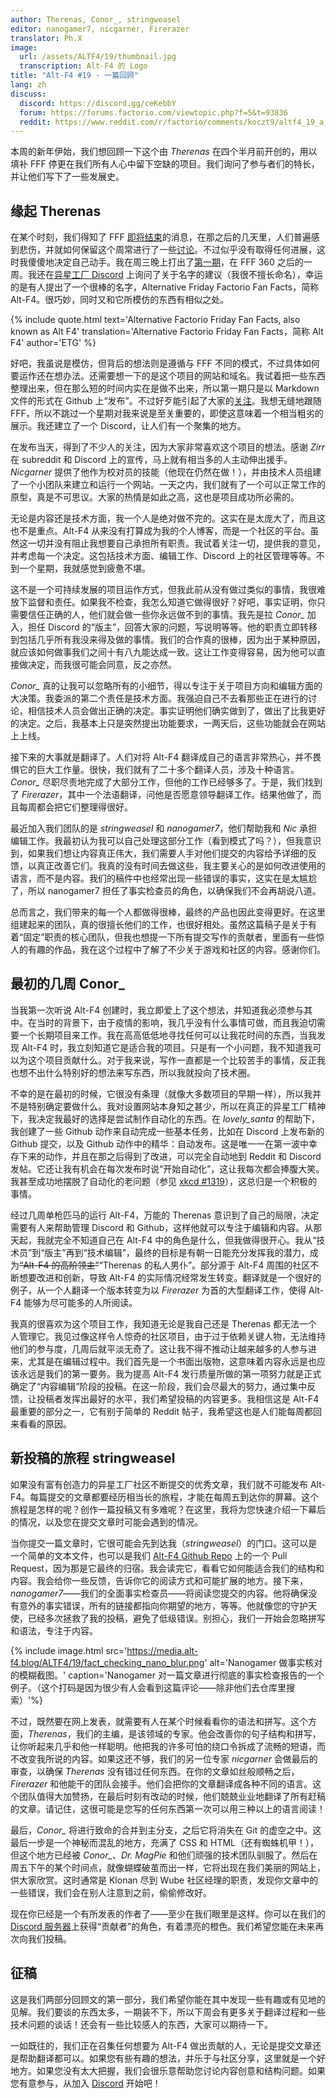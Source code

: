 ```yaml
---
author: Therenas, Conor_, stringweasel
editor: nanogamer7, nicgarner, Firerazer
translator: Ph.X
image:
  url: /assets/ALTF4/19/thumbnail.jpg
  transcription: Alt-F4 的 Logo
title: "Alt-F4 #19 - 一篇回顾"
lang: zh
discuss:
  discord: https://discord.gg/ceKebbY
  forum: https://forums.factorio.com/viewtopic.php?f=5&t=93836
  reddit: https://www.reddit.com/r/factorio/comments/koczt9/altf4_19_a_retrospective/
---
```


本周的新年伊始，我们想回顾一下这个由 *Therenas* 在四个半月前开创的，用以填补 FFF 停更在我们所有人心中留下空缺的项目。我们询问了参与者们的特长，并让他们写下了一些发展史。

## 缘起 <author>Therenas</author>

在某个时刻，我们得知了 FFF [即将结束](https://factorio.com/blog/post/fff-360)的消息，在那之后的几天里，人们普遍感到悲伤，并就如何保留这个周常进行了一些[讨论](https://www.reddit.com/r/factorio/comments/i9pxb3/communityfff/)。不过似乎没有取得任何进展，这时我傻傻地决定自己动手。我在周三晚上打出了[第一期](https://alt-f4.blog/zh/ALTF4-1/)，在 FFF 360 之后的一周。我还在[异星工厂 Discord](https://discord.com/channels/139677590393716737/603392474458882065/745706599871414434) 上询问了关于名字的建议（我很不擅长命名），幸运的是有人提出了一个很棒的名字，Alternative Friday Factorio Fan Facts，简称 Alt-F4。很巧妙，同时又和它所模仿的东西有相似之处。

{% include quote.html text='Alternative Factorio Friday Fan Facts, also known as Alt F4' translation='Alternative Factorio Friday Fan Facts，简称 Alt F4' author='ETG' %}

好吧，我虽说是模仿，但背后的想法则是遵循与 FFF 不同的模式，不过具体如何要运作还在想办法。还需要想一下的是这个项目的网站和域名。我试着把一些东西整理出来，但在那么短的时间内实在是做不出来，所以第一期只是以 Markdown 文件的形式在 Github 上“发布”。不过好歹能引起了大家的[关注](https://www.reddit.com/r/factorio/comments/iduyjn/altf4_1_we_need_you/)。我想无缝地跟随 FFF，所以不跳过一个星期对我来说是至关重要的，即使这意味着一个相当粗劣的展示。我还建立了一个 Discord，让人们有一个聚集的地方。

在发布当天，得到了不少人的关注，因为大家非常喜欢这个项目的想法。感谢 *Zirr* 在 subreddit 和 Discord 上的宣传，马上就有相当多的人主动伸出援手。*Nicgarner* 提供了他作为校对员的技能（他现在仍然在做！），并由技术人员组建了一个小团队来建立和运行一个网站。一天之内，我们就有了一个可以正常工作的原型，真是不可思议。大家的热情是如此之高，这也是项目成功所必需的。

无论是内容还是技术方面，我一个人是绝对做不完的。这实在是太庞大了，而且这也不是重点。Alt-F4 从来没有打算成为我的个人博客，而是一个社区的平台。虽然这一切并没有阻止我想要自己承担所有职责。我试着关注一切，提供我的意见，并考虑每一个决定。这包括技术方面、编辑工作、Discord 上的社区管理等等。不到一个星期，我就感觉到疲惫不堪。

这不是一个可持续发展的项目运作方式，但我此前从没有做过类似的事情，我很难放下监督和责任。如果我不检查，我怎么知道它做得很好？好吧，事实证明，你只需要信任正确的人，他们就会做一些你永远做不到的事情。我先是拉 *Conor_* 加入，担任 Discord 的“版主”，回答大家的问题，写说明等等。他的职责立即转移到包括几乎所有我没来得及做的事情。我们的合作真的很棒，因为出于某种原因，就应该如何做事我们之间十有八九能达成一致。这让工作变得容易，因为他可以直接做决定，而我很可能会同意，反之亦然。

*Conor_* 真的让我可以忽略所有的小细节，得以专注于关于项目方向和编辑方面的大决策。我委派的第二个责任是技术方面。我强迫自己不去看那些正在进行的讨论，相信技术人员会做出正确的决定。事实证明他们确实做到了，做出了比我更好的决定。之后，我基本上只是突然提出功能要求，一两天后，这些功能就会在网站上上线。

接下来的大事就是翻译了。人们对将 Alt-F4 翻译成自己的语言非常热心，并不畏惧它的巨大工作量。很快，我们就有了二十多个翻译人员，涉及十种语言。*Conor_* 尽职尽责地完成了大部分工作，但他的工作已经够多了。于是，我们找到了 *Firerazer*，其中一个法语翻译，问他是否愿意领导翻译工作。结果他做了，而且每周都会把它们整理得很好。

最近加入我们团队的是 *stringweasel* 和 *nanogamer7*，他们帮助我和 *Nic* 承担编辑工作。我最初认为我可以自己处理这部分工作（看到模式了吗？），但我意识到，如果我们想让内容真正伟大，我们需要人手对他们提交的内容给予详细的反馈，以真正改善它们。我真的没有时间去做这些，我主要关心的是如何改进使用的语言，而不是内容。我们的稿件中也经常出现一些错误的事实，这实在是太尴尬了，所以 nanogamer7 担任了事实检查员的角色，以确保我们不会再胡说八道。

总而言之，我们带来的每一个人都做得很棒，最终的产品也因此变得更好。在这里组建起来的团队，真的很擅长他们的工作，也很好相处。虽然这篇稿子是关于有着“固定”职责的核心团队，但我也想提一下所有提交写作的贡献者，里面有一些惊人的有趣的作品，我在这个过程中了解了不少关于游戏和社区的内容。感谢你们。

## 最初的几周 <author>Conor_</author>

当我第一次听说 Alt-F4 创建时，我立即爱上了这个想法，并知道我必须参与其中。在当时的背景下，由于疫情的影响，我几乎没有什么事情可做，而且我迫切需要一个长期项目来工作。我在高高低低地寻找任何可以让我花时间的东西，当我发现 Alt-F4 时，我立刻知道它是适合我的项目。只是有一个小问题，我不知道我可以为这个项目贡献什么。对于我来说，写作一直都是一个比较苦手的事情，反正我也想不出什么特别好的想法来写东西，所以我就投向了技术圈。

不幸的是在最初的时候，它很没有条理（就像大多数项目的早期一样），所以我并不是特别确定要做什么。我对设置网站本身知之甚少，所以在真正的异星工厂精神下，我决定我最好的选择是尝试制作自动化的东西。在 *lovely_santa* 的帮助下，我创建了一些 Github 动作来自动完成一些基本任务，比如在 Discord 上发布新的 Github 提交，以及 Github 动作中的精华：自动发布。这是唯一一在第一波中幸存下来的动作，并且在那之后得到了改进，可以完全自动地到 Reddit 和 Discord 发帖。它还让我有机会在每次发布时说“开始自动化”，这让我每次都会捧腹大笑。我甚至成功地摆脱了自动化的老问题（参见 [xkcd #1319](https://xkcd.com/1319/)），这总归是一个积极的事情。

经过几周单枪匹马的运行 Alt-F4，万能的 Therenas 意识到了自己的局限，决定需要有人来帮助管理 Discord 和 Github，这样他就可以专注于编辑和内容。从那天起，我就完全不知道自己在 Alt-F4 中的角色是什么，但我做得很开心。我从“技术员”到“版主”再到“技术编辑”，最终的目标是有朝一日能充分发挥我的潜力，成为~~“Alt-F4 的高阶领主”~~“Therenas 的私人男仆”。部分源于 Alt-F4 周围的社区不断想要改进和创新，导致 Alt-F4 的实际情况经常发生转变。翻译就是一个很好的例子，从一个人翻译一个版本转变为以 *Firerazer* 为首的大型翻译工作，使得 Alt-F4 能够为尽可能多的人所阅读。

我真的很喜欢为这个项目工作，我知道无论是我自己还是 Therenas 都无法一个人管理它。我见过像这样令人惊奇的社区项目，由于过于依赖关键人物，无法维持他们的参与度，几周后就平淡无奇了。这让我不得不推动让越来越多的人参与进来，尤其是在编辑过程中。我们首先是一个书面出版物，这意味着内容永远是也应该永远是我们的第一要务。我为提高 Alt-F4 发行质量所做的第一项努力就是正式确定了“内容编辑”阶段的投稿。在这一阶段，我们会尽最大的努力，通过集中反馈，让投稿者发挥出最好的水平，我们希望投稿的内容更多。我相信这是 Alt-F4 最重要的部分之一，它有别于简单的 Reddit 帖子，我希望这也是人们能每周都回来看看的原因。

## 新投稿的旅程 <author>stringweasel</author>

如果没有富有创造力的异星工厂社区不断提交的优秀文章，我们就不可能发布 Alt-F4。每篇提交的文章都要经历相当长的旅程，才能在每周五到达你的屏幕。这个旅程是怎样的呢？创作一篇投稿又有多难呢？在这里，我将为您快速介绍一下幕后的情况，以及您在提交文章时可能会遇到的情况。

当你提交一篇文章时，它很可能会先到达我（*stringweasel*）的门口。这可以是一个简单的文本文件，也可以是我们 [Alt-F4 Github Repo](https://github.com/AlternativeFFFF/Alt-F4) 上的一个 Pull Request，因为那是它最终的归宿。我会读完它，看看它如何能适合我们的结构和内容。我会给你一些反馈，告诉你它的阅读方式和可能扩展的地方。接下来，*nanogamer7*——我们的全面事实检查员——将阅读您提交的内容。他将确保没有意外的事实错误，所有的链接都指向你期望的地方，等等。他就像您的守护天使，已经多次拯救了我的投稿，避免了低级错误。别担心，我们一开始会忽略拼写和语法，专注于内容。

{% include image.html src='https://media.alt-f4.blog/ALTF4/19/fact_checking_nano_blur.png' alt='Nanogamer 做事实核对的模糊截图。' caption='Nanogamer 对一篇文章进行彻底的事实检查报告的一个例子。（这个打码是因为很少有人会看到这篇评论——除非他们去仓库里搜索）'%}

不过，既然要在网上发表，就需要有人在某个时候看看你的语法和拼写。这个方面，*Therenas*，我们的主编，是该领域的专家。他会改善你的句子结构和拼写，让你听起来几乎和他一样聪明。他把我的许多可怕的绕口令拆成了流畅的短语，而不改变我所说的内容。如果这还不够，我们的另一位专家 *nicgarner* 会做最后的审查，以确保 *Therenas* 没有错过任何东西。在你的文章如丝般顺畅之后，*Firerazer* 和他能干的团队会接手。他们会把你的文章翻译成各种不同的语言。这个团队值得大加赞扬，在最后时刻有改动的时候，他们兢兢业业地翻译了所有赶稿的文章。请记住，这很可能是您写的任何东西第一次可以用三种以上的语言阅读！

最后，*Conor_* 将进行致命的合并到主分支，之后它将消失在 Git 的虚空之中。这最后一步是一个神秘而混乱的地方，充满了 CSS 和 HTML（还有蜘蛛机甲！），但这个地方已经被 *Conor_*、*Dr. MagPie* 和他们顽强的技术团队驯服了。然后在周五下午的某个时间点，就像蝴蝶破茧而出一样，它将出现在我们美丽的网站上，供大家欣赏。这时通常是 Klonan 尽到 Wube 社区经理的职责，发现你文章中的一些错误，我们会在别人注意到之前，偷偷修改好。

现在你已经是一个有所发表的作者了——至少在我们眼里是这样。你可以在我们的 [Discord 服务器](https://discord.com/invite/ceKebbY)上获得“贡献者”的角色，有着漂亮的橙色。我们希望您能在未来再次向我们投稿。

## 征稿

这是我们两部分回顾文的第一部分，我们希望你能在其中发现一些有趣或有见地的见解。我们要谈的东西太多，一期装不下，所以下周会有更多关于翻译过程和一些技术问题的谈话！还会有一些比较感人的东西，大家可以期待一下。

一如既往的，我们正在召集任何想要为 Alt-F4 做出贡献的人，无论是提交文章还是帮助翻译都可以。如果您有些有趣的想法，并乐于与社区分享，这里就是一个好地方。如果您没有太大把握，我们会很乐意帮助您讨论内容创意和结构问题。如果您有意参与，从加入 [Discord](https://discord.gg/nxnCFkb) 开始吧！
